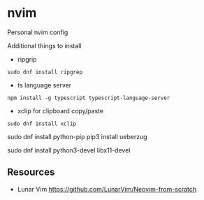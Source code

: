 # nvim
Personal nvim config


Additional things to install

- ripgrip
```
sudo dnf install ripgrep
```

- ts language server
```
npm install -g typescript typescript-language-server
```

- xclip for clipboard copy/paste 
```
sudo dnf install xclip
```

sudo dnf install python-pip
pip3 install ueberzug

sudo dnf install python3-devel libx11-devel

## Resources

- Lunar Vim 
	https://github.com/LunarVim/Neovim-from-scratch

